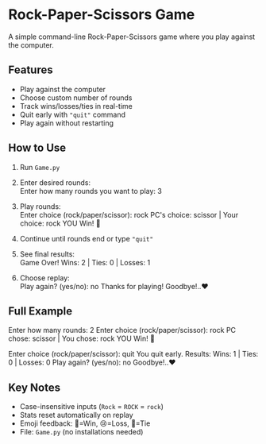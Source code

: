 # Rock-Paper-Scissors Game

A simple command-line Rock-Paper-Scissors game where you play against the computer.

## Features  
- Play against the computer  
- Choose custom number of rounds  
- Track wins/losses/ties in real-time  
- Quit early with `"quit"` command  
- Play again without restarting  

## How to Use  
1. Run `Game.py`  
2. Enter desired rounds:  
Enter how many rounds you want to play: 3


3. Play rounds:  
Enter choice (rock/paper/scissor): rock
PC's choice: scissor | Your choice: rock
YOU Win! 🎉


4. Continue until rounds end or type `"quit"`  
5. See final results:  
Game Over!
Wins: 2 | Ties: 0 | Losses: 1


6. Choose replay:  
Play again? (yes/no): no
Thanks for playing! Goodbye!..♥



## Full Example  
Enter how many rounds: 2
Enter choice (rock/paper/scissor): rock
PC chose: scissor | You chose: rock
YOU Win! 🎉

Enter choice (rock/paper/scissor): quit
You quit early. Results:
Wins: 1 | Ties: 0 | Losses: 0
Play again? (yes/no): no
Goodbye!..♥



## Key Notes  
- Case-insensitive inputs (`Rock` = `ROCK` = `rock`)  
- Stats reset automatically on replay  
- Emoji feedback: 🎉=Win, 😢=Loss, 🤝=Tie  
- File: `Game.py` (no installations needed)  
